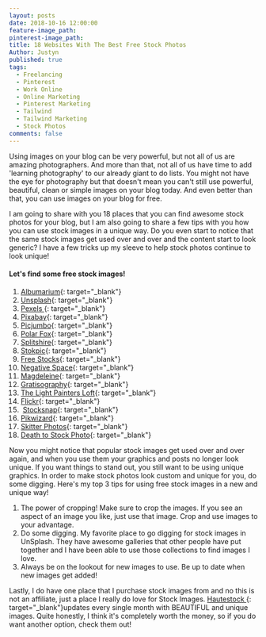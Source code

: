 ```yaml
---
layout: posts
date: 2018-10-16 12:00:00
feature-image_path:
pinterest-image_path:
title: 18 Websites With The Best Free Stock Photos
Author: Justyn
published: true
tags:
  - Freelancing
  - Pinterest
  - Work Online
  - Online Marketing
  - Pinterest Marketing
  - Tailwind
  - Tailwind Marketing
  - Stock Photos
comments: false
---
```


Using images on your blog can be very powerful, but not all of us are amazing photographers. And more than that, not all of us have time to add 'learning photography' to our already giant to do lists. You might not have the eye for photography but that doesn't mean you can't still use powerful, beautiful, clean or simple images on your blog today. And even better than that, you can use images on your blog for free.&nbsp;

I am going to share with you 18 places that you can find awesome stock photos for your blog, but I am also going to share a few tips with you how you can use stock images in a unique way. Do you even start to notice that the same stock images get used over and over and the content start to look generic? I have a few tricks up my sleeve to help stock photos continue to look unique!&nbsp;

#### Let's find some free stock images!&nbsp;

1. [Albumarium](http://albumarium.com/){: target="_blank"}
2. [Unsplash](https://unsplash.com/){: target="_blank"}
3. [Pexels&nbsp;](https://www.pexels.com/){: target="_blank"}
4. [Pixabay](https://pixabay.com/en/){: target="_blank"}
5. [Picjumbo](https://picjumbo.com/){: target="_blank"}
6. [Polar Fox](http://photos.polarfox.com/){: target="_blank"}
7. [Splitshire](https://www.splitshire.com/){: target="_blank"}
8. [Stokpic](http://stokpic.com/){: target="_blank"}
9. [Free Stocks](https://freestocks.org/){: target="_blank"}
10. [Negative Space](https://negativespace.co/){: target="_blank"}
11. [Magdeleine](https://magdeleine.co/){: target="_blank"}
12. [Gratisography](https://gratisography.com/){: target="_blank"}
13. [The Light Painters Loft](https://www.thelightpaintersloft.com/){: target="_blank"}
14. [Flickr](https://www.flickr.com/){: target="_blank"}
15. &nbsp;[Stocksnap](https://stocksnap.io/){: target="_blank"}
16. [Pikwizard](https://pikwizard.com){: target="_blank"}
17. [Skitter Photos](https://skitterphoto.com/){: target="_blank"}
18. [Death to Stock Photo](https://deathtothestockphoto.com/){: target="_blank"}

Now you might notice that popular stock images get used over and over again, and when you use them your graphics and posts no longer look unique. If you want things to stand out, you still want to be using unique graphics. In order to make stock photos look custom and unique for you, do some digging. Here's my top 3 tips for using free stock images in a new and unique way!&nbsp;

1. The power of cropping! Make sure to crop the images. If you see an aspect of an image you like, just use that image. Crop and use images to your advantage.&nbsp;
2. Do some digging. My favorite place to go digging for stock images in UnSplash. They have awesome galleries that other people have put together and I have been able to use those collections to find images I love.&nbsp;
3. Always be on the lookout for new images to use. Be up to date when new images get added!&nbsp;

Lastly, I do have one place that I purchase stock images from and no this is not an affiliate, just a place I really do love for Stock Images. [Hautestock ](https://members.hautestock.co/){: target="_blank"}updates every single month with BEAUTIFUL and unique images. Quite honestly, I think it's completely worth the money, so if you do want another option, check them out!&nbsp;

&nbsp;